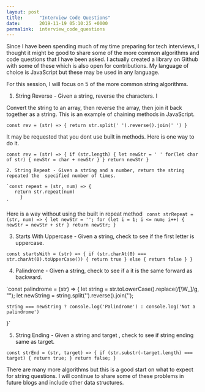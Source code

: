 ```yaml
---
layout: post
title:      "Interview Code Questions"
date:       2019-11-19 05:10:25 +0000
permalink:  interview_code_questions
---
```



Since I have been spending much of my time preparing for tech interviews, I thought it might be good to share some
of the more common algorithms and code questions that I have been asked. I actually created a library on Github with some of these which is also open for contributions. My language of choice is JavaScript but these may be used in any language.

For this session, I will focus on 5 of the more common string algorithms.

1.  String Reverse - Given a string, reverse the characters. I
 
 Convert the string to an array, then reverse the array, then join it back together as a string. This is an example of chaining methods in JavaScript. 

`const rev = (str) => {
  return str.split(' ').reverse().join(' ')
}`

It may be requested that you dont use built in methods. Here is one way to do it. 

`const rev = (str) => {
    if (str.length) {
		let newStr = ' '
		for(let char of str) {
		  newStr = char + newStr
			}
		}
		return newStr
	}`
	
	2. String Repeat - Given a string and a number, return the string repeated the  specified number of times.
	
	`const repeat = (str, num) => {
	   return str.repeat(num)
		 }
	`

Here is a way without using the built in repeat method
`
const strRepeat = (str, num) => {
    let newStr = '';
    for (let i = 1; i <= num; i++) {
        newStr = newStr + str
    }
    return newStr;
}`

3. Starts With Uppercase - Given a string, check to see if the first letter is uppercase.

`const startsWith = (str) => {
    if (str.charAt(0) === str.charAt(0).toUpperCase()) {
        return true
    } else {
        return false
    }
}`

4. Palindrome -  Given a string, check to see if a it is the same forward as backward. 

`const palindrome = (str) => {
    let string = str.toLowerCase().replace(/[\W\_]/g, "");
    let newString = string.split('').reverse().join('');

    string === newString ? console.log('Palindrome') : console.log('Not a palindrome')
}`

5. String Ending - Given a string and target , check to see if string ending same as target.

`const strEnd = (str, target) => {
    if (str.substr(-target.length) === target) {
        return true;
    }
    return false;
}`

There are many more algorithms but this is a good start on what to expect for string questions.
I will continue to share some of these problems in future blogs and include other data structures.

